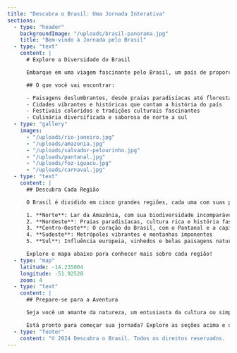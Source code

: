 ```yaml
---
title: "Descubra o Brasil: Uma Jornada Interativa"
sections:
  - type: "header"
    backgroundImage: "/uploads/brasil-panorama.jpg"
    title: "Bem-vindo à Jornada pelo Brasil"
  - type: "text"
    content: |
      # Explore a Diversidade do Brasil

      Embarque em uma viagem fascinante pelo Brasil, um país de proporções continentais e diversidade incomparável. Nesta jornada interativa, você descobrirá as maravilhas naturais, a rica cultura e as tradições únicas que fazem do Brasil um destino tão especial.

      ## O que você vai encontrar:

      - Paisagens deslumbrantes, desde praias paradisíacas até florestas exuberantes
      - Cidades vibrantes e históricas que contam a história do país
      - Festivais coloridos e tradições culturais fascinantes
      - Culinária diversificada e saborosa de norte a sul
  - type: "gallery"
    images:
      - "/uploads/rio-janeiro.jpg"
      - "/uploads/amazonia.jpg"
      - "/uploads/salvador-pelourinho.jpg"
      - "/uploads/pantanal.jpg"
      - "/uploads/foz-iguacu.jpg"
      - "/uploads/carnaval.jpg"
  - type: "text"
    content: |
      ## Descubra Cada Região

      O Brasil é dividido em cinco grandes regiões, cada uma com suas próprias características únicas:

      1. **Norte**: Lar da Amazônia, com sua biodiversidade incomparável
      2. **Nordeste**: Praias paradisíacas, cultura rica e história fascinante
      3. **Centro-Oeste**: O coração do Brasil, com o Pantanal e a capital Brasília
      4. **Sudeste**: Metrópoles vibrantes e montanhas imponentes
      5. **Sul**: Influência europeia, vinhedos e belas paisagens naturais

      Explore o mapa abaixo para conhecer mais sobre cada região!
  - type: "map"
    latitude: -14.235004
    longitude: -51.92528
    zoom: 4
  - type: "text"
    content: |
      ## Prepare-se para a Aventura

      Seja você um amante da natureza, um entusiasta da cultura ou simplesmente alguém em busca de novas experiências, o Brasil tem algo especial para oferecer. Use este guia interativo para planejar sua próxima aventura e descobrir as maravilhas deste país incrível.

      Está pronto para começar sua jornada? Explore as seções acima e deixe-se encantar pela magia do Brasil!
  - type: "footer"
    content: "© 2024 Descubra o Brasil. Todos os direitos reservados. | Desenvolvido com ❤️ por entusiastas do Brasil"
---
```

